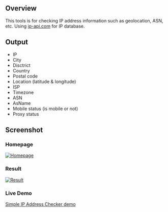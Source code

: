 ## Overview
This tools is for checking IP address information such as geolocation, ASN, etc. Using <a href="https://ip-api.com" target="_blank" rel="noopener">ip-api.com</a>  for IP database.

## Output
- IP
- City
- Disctrict
- Country
- Postal code
- Location (latitude & longitude)
- ISP
- Timezone
- ASN
- AsName
- Mobile status (is mobile or not)
- Proxy status

## Screenshot
### Homepage

<a href="https://ibb.co/yqG9dTj"><img src="https://i.ibb.co/9WzDcX5/Screenshot-5.png" alt="Homepage" border="0"></a>

### Result

<a href="https://ibb.co/wSCFm6X"><img src="https://i.ibb.co/k40sCcf/Screenshot-4.png" alt="Result" border="0"></a>

### Live Demo
[Simple IP Address Checker demo](https://noobto.lol)
